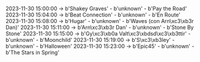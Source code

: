 2023-11-30 15:00:00 -> b'Shakey Graves' - b'unknown' - b'Pay the Road'
2023-11-30 15:04:00 -> b'Beat Connection' - b'unknown' - b'En Route'
2023-11-30 15:08:00 -> b'Hugar' - b'unknown' - b'Waves (con Arn\xc3\xb3r Dan)'
2023-11-30 15:11:00 -> b'Arn\xc3\xb3r Dan' - b'unknown' - b'Stone By Stone'
2023-11-30 15:15:00 -> b'Gy\xc3\xb0a Valt\xc3\xbdsd\xc3\xb3ttir' - b'unknown' - b'Moonchild'
2023-11-30 15:19:00 -> b'S\xc3\xb3ley' - b'unknown' - b'Halloween'
2023-11-30 15:23:00 -> b'Epic45' - b'unknown' - b'The Stars in Spring'
